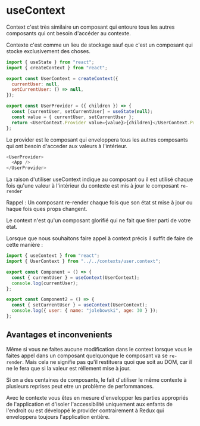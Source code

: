 # useContext

Context c'est très similaire un composant qui entoure tous les autres composants qui ont besoin d'accéder au contexte.

Contexte c'est comme un lieu de stockage sauf que c'est un composant qui stocke exclusivement des choses.

```js
import { useState } from "react";
import { createContext } from "react";

export const UserContext = createContext({
  currentUser: null,
  setCurrentUser: () => null,
});

export const UserProvider = ({ children }) => {
  const [currentUser, setCurrentUser] = useState(null);
  const value = { currentUser, setCurrentUser };
  return <UserContext.Provider value={value}>{children}</UserContext.Provider>;
};
```

Le provider est le composant qui enveloppera tous les autres composants qui ont besoin d'acceder aux valeurs à l'intérieur.

```js
<UserProvider>
  <App />
</UserProvider>
```

La raison d'utiliser useContext indique au composant ou il est utilisé chaque fois qu'une valeur à l'intérieur du contexte est mis à jour le composant `re-render`

Rappel : Un composant re-render chaque fois que son état st mise à jour ou haque fois ques props changent.

Le context n'est qu'un composant glorifié qui ne fait que tirer parti de votre état.

Lorsque que nous souhaitons faire appel à context précis il suffit de faire de cette manière :

```js
import { useContext } from "react";
import { UserContext } from "../../contexts/user.context";

export const Component = () => {
  const { currentUser } = useContext(UserContext);
  console.log(currentUser);
};

export const Component2 = () => {
  const { setCurrentUser } = useContext(UserContext);
  console.log({ user: { name: "jolebowski", age: 30 } });
};
```

## Avantages et inconvenients

Même si vous ne faites aucune modification dans le context lorsque vous le faites appel dans un composant quelquonque le composant va se `re-render`. Mais cela ne signifie pas qu'il restituera quoi que soit au DOM, car il ne le fera que si la valeur est réllement mise à jour.

Si on a des centaines de composants, le fait d'utiliser le même contexte à plusieurs reprises peut etre un problème de perfommances.

Avec le contexte vous êtes en mesure d'envelopper les parties appropriés de l'application et d'isoler l'accessibilité uniquement aux enfants de l'endroit ou est développé le provider contrairement à Redux qui enveloppera toujours l'application entière.
